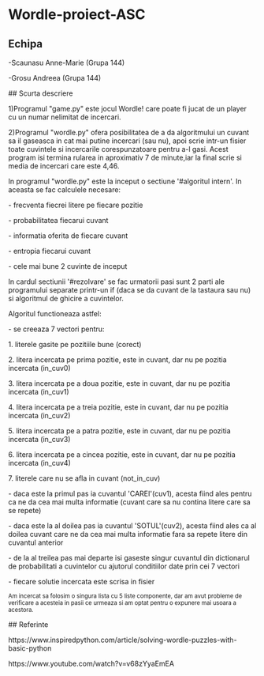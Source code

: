 # Wordle-proiect-ASC
## Echipa
<p>-Scaunasu Anne-Marie (Grupa 144)</p>
<p>-Grosu Andreea (Grupa 144)</p>
## Scurta descriere
<p>1)Programul "game.py" este jocul Wordle! care poate fi jucat de un player cu un numar nelimitat de incercari.</p>
<p>2)Programul "wordle.py" ofera posibilitatea de a da algoritmului un cuvant sa il gaseasca in cat mai putine incercari (sau nu), apoi scrie intr-un fisier toate cuvintele si incercarile corespunzatoare pentru a-l gasi. Acest program isi termina rularea in aproximativ 7 de minute,iar la final scrie si media de incercari care este 4,46.</p>
<p>In programul "wordle.py" este la inceput o sectiune '#algoritul intern'. In aceasta se fac calculele necesare:</p>
<p>- frecventa fiecrei litere pe fiecare pozitie</p>
<p>- probabilitatea fiecarui cuvant</p>
<p>- informatia oferita de fiecare cuvant</p>
<p>- entropia fiecarui cuvant</p>
<p>- cele mai bune 2 cuvinte de inceput</p>
<p>In cardul sectiunii '#rezolvare' se fac urmatorii pasi sunt 2 parti ale programului separate printr-un if (daca se da cuvant de la tastaura sau nu) si algoritmul de ghicire a cuvintelor.</p>
<p>Algoritul functioneaza astfel:</p>
<p>- se creeaza 7 vectori pentru:</p>
<p>  1. literele gasite pe pozitiile bune (corect)</p>
<p>  2. litera incercata pe prima pozitie, este in cuvant, dar nu pe pozitia incercata (in_cuv0)</p>
<p>  3. litera incercata pe a doua pozitie, este in cuvant, dar nu pe pozitia incercata (in_cuv1)</p>
<p>  4. litera incercata pe a treia pozitie, este in cuvant, dar nu pe pozitia incercata (in_cuv2)</p>
<p>  5. litera incercata pe a patra pozitie, este in cuvant, dar nu pe pozitia incercata (in_cuv3)</p>
<p>  6. litera incercata pe a cincea pozitie, este in cuvant, dar nu pe pozitia incercata (in_cuv4)</p>
<p>  7. literele care nu se afla in cuvant (not_in_cuv)</p>
<p>- daca este la primul pas ia cuvantul 'CAREI'(cuv1), acesta fiind ales pentru ca ne da cea mai multa informatie (cuvant care sa nu contina litere care sa se repete)</p>
<p>- daca este la al doilea pas ia cuvantul 'SOTUL'(cuv2), acesta fiind ales ca al doilea cuvant care ne da cea mai multa informatie fara sa repete litere din cuvantul anterior</p>
<p>- de la al treilea pas mai departe isi gaseste singur cuvantul din dictionarul de probabilitati a cuvintelor cu ajutorul conditiilor date prin cei 7 vectori</p>
<p>- fiecare solutie incercata este scrisa in fisier</p>
<p><sub>Am incercat sa folosim o singura lista cu 5 liste componente, dar am avut probleme de verificare a acesteia in pasii ce urmeaza si am optat pentru o expunere mai usoara a acestora.</sub></p>
## Referinte
<p>https://www.inspiredpython.com/article/solving-wordle-puzzles-with-basic-python</p>
<p>https://www.youtube.com/watch?v=v68zYyaEmEA</p>
